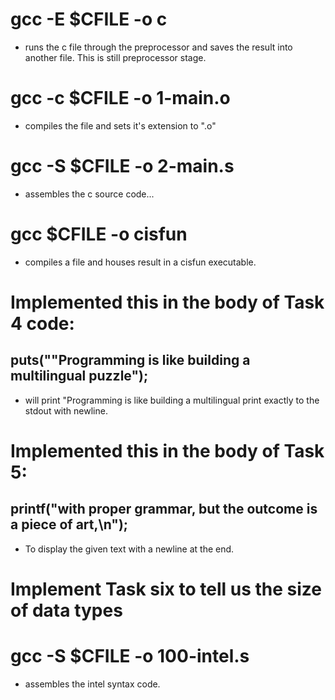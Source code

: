 # gcc -E $CFILE -o c
* runs the c file through the preprocessor and saves the result into another file. This is still preprocessor stage.

# gcc -c $CFILE -o 1-main.o
* compiles the file and sets it's extension to ".o"

# gcc -S $CFILE -o 2-main.s
* assembles the c source code...

# gcc $CFILE -o cisfun
* compiles a file and houses result in a cisfun executable.

# Implemented this in the body of Task 4 code:
## puts("\"Programming is like building a multilingual puzzle");
* will print "Programming is like building a multilingual print exactly to the stdout with newline.

# Implemented this in the body of  Task 5:
## printf("with proper grammar, but the outcome is a piece of art,\n");
* To display the given text with a newline at the end.

# Implement Task six to tell us the size of data types

# gcc -S $CFILE -o 100-intel.s
* assembles the intel syntax code.


